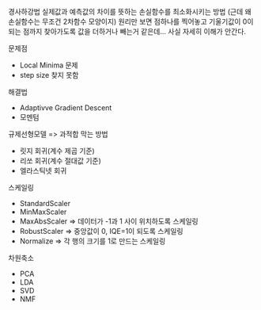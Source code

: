경사하강법
실제값과 예측값의 차이를 뜻하는 손실함수를 최소화시키는 방법
(근데 왜 손실함수는 무조건 2차함수 모양이지)
원리만 보면 점하나를 찍어놓고 기울기값이 0이 되는 점까지 찾아가도록 값을 더하거나 빼는거 같은데... 사실 자세히 이해가 안간다.

문제점
- Local Minima 문제
- step size 찾지 못함

해결법
- Adaptivve Gradient Descent
- 모멘텀

규제선형모델 => 과적합 막는 방법
- 릿지 회귀(계수 제곱 기준)
- 리쏘 회귀(계수 절대값 기준)
- 엘라스틱넷 회귀

스케일링
- StandardScaler
- MinMaxScaler
- MaxAbsScaler => 데이터가 -1과 1 사이 위치하도록 스케일링
- RobustScaler => 중앙값이 0, IQE=1이 되도록 스케일링
- Normalize => 각 행의 크기를 1로 만드는 스케일링

차원축소
- PCA
- LDA
- SVD
- NMF
